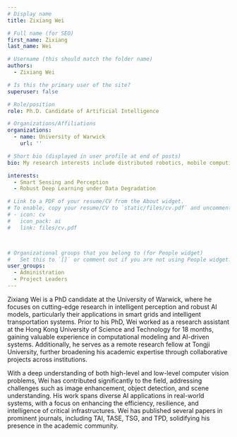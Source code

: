 ```yaml
---
# Display name
title: Zixiang Wei

# Full name (for SEO)
first_name: Zixiang
last_name: Wei

# Username (this should match the folder name)
authors:
  - Zixiang Wei

# Is this the primary user of the site?
superuser: false

# Role/position
role: Ph.D. Candidate of Artificial Intelligence

# Organizations/Affiliations
organizations:
  - name: University of Warwick
    url: ''

# Short bio (displayed in user profile at end of posts)
bio: My research interests include distributed robotics, mobile computing and programmable matter.

interests:
  - Smart Sensing and Perception
  - Robust Deep Learning under Data Degradation

# Link to a PDF of your resume/CV from the About widget.
# To enable, copy your resume/CV to `static/files/cv.pdf` and uncomment the lines below.
# - icon: cv
#   icon_pack: ai
#   link: files/cv.pdf



# Organizational groups that you belong to (for People widget)
#   Set this to `[]` or comment out if you are not using People widget.
user_groups:
  - Administration
  - Project Leaders
---
```


Zixiang Wei is a PhD candidate at the University of Warwick, where he focuses on cutting-edge research in intelligent perception and robust AI models, particularly their applications in smart grids and intelligent transportation systems. Prior to his PhD, Wei worked as a research assistant at the Hong Kong University of Science and Technology for 18 months, gaining valuable experience in computational modeling and AI-driven systems. Additionally, he serves as a remote research fellow at Tongji University, further broadening his academic expertise through collaborative projects across institutions.

With a deep understanding of both high-level and low-level computer vision problems, Wei has contributed significantly to the field, addressing challenges such as image enhancement, object detection, and scene understanding. His work spans diverse AI applications in real-world systems, with a focus on enhancing the efficiency, resilience, and intelligence of critical infrastructures. Wei has published several papers in prominent journals, including TAI, TASE, TSG, and TPD, solidifying his presence in the academic community.

